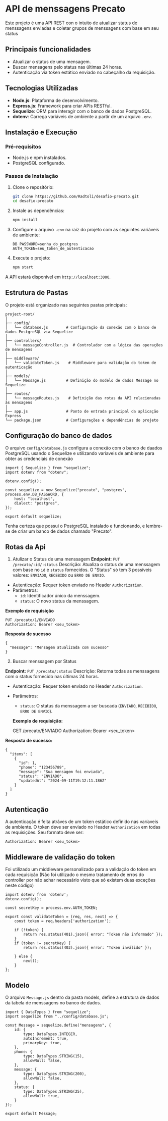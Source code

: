 # API de menssagens Precato

Este projeto é uma API REST con o intuito de atualizar status de menssagens enviadas e coletar grupos de menssagens com base em seu status


## Principais funcionalidades

- Atualizar o status de uma mensagem.
- Buscar mensagens pelo status nas últimas 24 horas.
- Autenticação via token estático enviado no cabeçalho da requisição.

## Tecnologias Utilizadas

- **Node.js**: Plataforma de desenvolvimento.
- **Express.js**: Framework para criar APIs RESTful.
- **Sequelize**: ORM para interagir com o banco de dados PostgreSQL.
- **dotenv**: Carrega variáveis de ambiente a partir de um arquivo `.env`.

## Instalação e Execução

### Pré-requisitos

- Node.js e npm instalados.
- PostgreSQL configurado.

### Passos de Instalação

1. Clone o repositório:

    ```bash
    git clone https://github.com/Radtoli/desafio-precato.git
    cd desafio-precato
    ```

2. Instale as dependências:

    ```bash
    npm install
    ```

3. Configure o arquivo `.env` na raiz do projeto com as seguintes variáveis de ambiente:

    ```
    DB_PASSWORD=senha_do_postgres
    AUTH_TOKEN=seu_token_de_autenticacao
    ```

4. Execute o projeto:

    ```bash
    npm start
    ```

A API estará disponível em `http://localhost:3000`.

## Estrutura de Pastas

O projeto está organizado nas seguintes pastas principais:

```
project-root/
│
├── config/
│   └── database.js        # Configuração da conexão com o banco de dados PostgreSQL via Sequelize
│
├── controllers/
│   └── messageController.js  # Controlador com a lógica das operações de mensagens
│
├── middleware/
│   └── validateToken.js    # Middleware para validação do token de autenticação
│
├── models/
│   └── Message.js         # Definição do modelo de dados Message no Sequelize
│
├── routes/
│   └── messageRoutes.js    # Definição das rotas da API relacionadas às mensagens
│
├── app.js                 # Ponto de entrada principal da aplicação Express
└── package.json           # Configurações e dependências do projeto
```


## Configuração do banco de dados
O arquivo `config/database.js` configura a conexão com o banco de daados PostgreSQL usando o Sequelize e utilizando varíaveis de ambiente para obter as credenciais de conexão

    import { Sequelize } from "sequelize";
    import dotenv from "dotenv";
    
    dotenv.config();
    
    const sequelize = new Sequelize("precato", "postgres", process.env.DB_PASSWORD, {
        host: "localhost",
        dialect: "postgres",
    });

    export default sequelize;

Tenha certeza que possui o PostgreSQL instalado e funcionando, e lembre-se de criar um banco de dados chamado "Precato".

## Rotas da Api

 1. Atulizar o Status de uma menssagem
 **Endpoint:** `PUT /precato/:id/:status`
 Descrição: Atualiza o status de uma menssagem com base no `id` e `status` fornecidos. O "Status" só tem 3 possíveis valores: `ENVIADO`, `RECEBIDO` ou `ERRO DE ENVIO`.
 
 - Autenticação: Requer token enviado no Header `Authorization`.
 - Parâmetros:
	 - `id`: Identificador único da menssagem.
	 - `status`: O novo status da menssagem. 
	 
**Exemplo de requisição**

    PUT /precato/1/ENVIADO
    Authorization: Bearer <seu_token>
**Resposta de sucesso**

    {
      "message": "Mensagem atualizada com sucesso"
    }
2. Buscar menssagem por Status

**Endpoint:** `PUT /precato/:status`
 Descrição: Retorna todas as menssagens com o status fornecido nas últimas 24 horas.
 
 - Autenticação: Requer token enviado no Header `Authorization`.
 - Parâmetros:
	 - `status`: O status da menssagem a ser buscada (`ENVIADO`, `RECEBIDO`, `ERRO DE ENVIO`).
	 
	 **Exemplo de requisição:** 
	 
 
    GET /precato/ENVIADO
    Authorization: Bearer <seu_token>

**Resposta de sucesso:**

    {
      "items": [
        {
          "id": 1,
          "phone": "123456789",
          "message": "Sua mensagem foi enviada",
          "status": "ENVIADO",
          "updatedAt": "2024-09-11T19:12:11.186Z"
        }
      ]
    }

## Autenticação
A autenticação é feita atráves de um token estático definido nas varíaveis de ambiente. O token deve ser enviado no Header `Authorization` em todas as requisições. Seu formato deve ser:

    Authorization: Bearer <seu_token>

## Middleware de validação do token
Foi utilizado um middleware personalizado para a validação do token em cada requisição (Não foi utilizado o mesmo tratamento de erros do controller por não achar necessário visto que só existem duas exceções neste código)

    import dotenv from 'dotenv';
    dotenv.config();
    
    const secretKey = process.env.AUTH_TOKEN;
    
    export const validateToken = (req, res, next) => {
        const token = req.headers['authorization'];
    
        if (!token) {
            return res.status(401).json({ error: "Token não informado" });
        }
        if (token != secretKey) {
            return res.status(403).json({ error: "Token inválido" });
            
        } else {
            next();
        }
    };

## Modelo
O arquivo `Message.js` dentro da pasta models, define a estrutura de dados da tabela de menssagens no banco de dados.

    import { DataTypes } from "sequelize";
    import sequelize from "../config/database.js";
    
    const Message = sequelize.define("mensagens", {
        id: {
            type: DataTypes.INTEGER,
            autoIncrement: true,
            primaryKey: true,
        },
        phone: {
            type: DataTypes.STRING(15),
            allowNull: false,
        },
        message: {
            type: DataTypes.STRING(200),
            allowNull: false,
        },
        status: {
            type: DataTypes.STRING(25),
            allowNull: true,
        }
    });
    
    export default Message;









